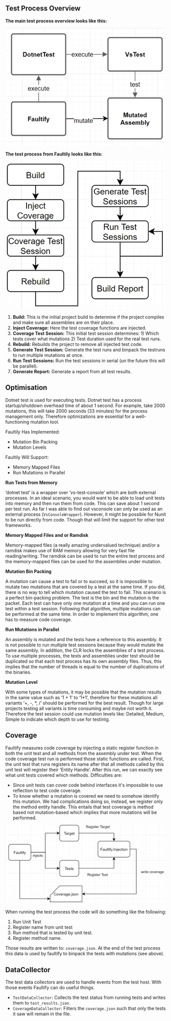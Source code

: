 ## Test Process Overview

**The main test process overview looks like this:**

<img src="./img/test-process-overview.PNG" alt="drawing" width="500"/>

**The test process from Faultily looks like this:**

<img src="./img/test-process.PNG" alt="drawing" width="500"/>

1. **Build:** This is the initial project build to determine if the project compiles and make sure all assemblies are on their place. 
2. **Inject Coverage:** Here the test coverage functions are injected. 
3. **Coverage Test Session:** This initial test session determines: 1) Which tests cover what mutations 2) Test duration used for the real test runs.
4. **Rebuild:** Rebuilds the project to remove all injected test code.
5. **Generate Test Session:** Generate the test runs and binpack the testruns to run multiple mutations at once.
6. **Run Test Sessions:** Run the test sessions in serial (un the future this will be parallel).
7. **Generate Report:** Generate a report from all test results.

## Optimisation
Dotnet test is used for executing tests.
Dotnet test has a process startup/shutdown overhead time of about 1 second. 
For example, take 2000 mutations, this will take 2000 seconds (33 minutes) for the process management only. 
Therefore optimizations are essential for a well-functioning mutation tool.

Faultily Has Implemented:
- Mutation Bin Packing
- Mutation Levels

Faultily Will Support:
- Memory Mapped Files
- Run Mutations in Parallel

**Run Tests from Memory**

‘dotnet test’ is a wrapper over ‘vs-test-console’ which are both external processes. 
In an ideal scenario, you would want to be able to load unit tests into memory and then run them from code. 
This can save about 1 second per test run. As far I was able to find out vsconsole can only be used as an external process (`VsConsoleWrapper`).
However, it might be possible for Nunit to be run directly from code. 
Though that will limit the support for other test frameworks. 

**Memory Mapped Files and or Ramdisk**

Memory-mapped files (a really amazing undervalued technique) and/or a ramdisk makes use of RAM memory allowing for very fast file reading/writing. 
The ramdisk can be used to run the entire test process and the memory-mapped files can be used for the assemblies under mutation.

**Mutation Bin Packing**

A mutation can cause a test to fail or to succeed, so it is impossible to mutate two mutations that are covered by a test at the same time. 
If you did, there is no way to tell which mutation caused the test to fail. This scenario is a perfect bin-packing problem. 
The test is the bin and the mutation is the packet. Each test can have only one mutation at a time and you can run one test within a test session. 
Following that algorithm, multiple mutations can be performed at the same time.
In order to implement this algorithm, one has to measure code coverage.

**Run Mutations in Parallel**

An assembly is mutated and the tests have a reference to this assembly. 
It is not possible to run multiple test sessions because they would mutate the same assembly. 
In addition, the CLR locks the assemblies of a test process. 
To use multiple processes, the tests and assemblies under test should be duplicated so that each test process has its own assembly files. 
Thus, this implies that the number of threads is equal to the number of duplications of the binaries.

**Mutation Level**

With some types of mutations, it may be possible that the mutation results in the same value such as ‘1 + 1’ to ‘1*1’, 
therefore for these mutations all variants ‘+, -, *, /’ should be performed for the best result.
Though for large projects testing all variants is time consuming and maybe not worth it. 
Therefore the test session could use mutation levels like: Detailed, Medium, Simple to indicate which depth to use for testintg.

## Coverage

Faultify measures code coverage by injecting a static register function in both the unit test and all methods from the assembly under test. 
When the code coverage test run is performed those static functions are called. First, the unit test that runs registers its name after that all methods called by this unit test will register their ‘Entity Handle’. After this run, we can exactly see what unit tests covered which methods. 
Difficulties are:
- Since unit tests can cover code behind interfaces it's impossible to use reflection to test code coverage.
- To know whether a mutation is covered we need to somehow identify this mutation. We had complications doing so, instead, we register only the method entity handle. 
This entails that test coverage is method based not mutation-based which implies that more mutations will be performed.

![Analyzers](./img/coverage.PNG)  

When running the test process the code will do something like the following:
1. Run Unit Test
2. Register name from unit test
3. Run method that is tested by unit test.
4. Register method name.

Those results are written to: `coverage.json`.
At the end of the test process this data is used by faultify to binpack the tests with mutations (see above).  

## DataCollector
The test data collectors are used to handle events from the test host.
With those events Faultify can do useful things. 

- `TestDataCollector`: Collects the test status from running tests and writes them to `test_results.json`.
- `CoverageDataCollector`: Filters the `coverage.json` such that only the tests it saw will remain in the file.  